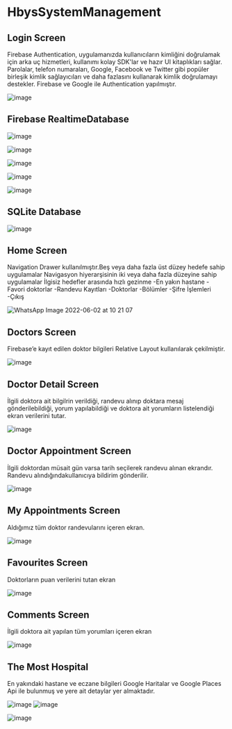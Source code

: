 # HbysSystemManagement

## Login Screen
Firebase Authentication, uygulamanızda kullanıcıların
kimliğini doğrulamak için arka uç hizmetleri,
kullanımı kolay SDK'lar ve hazır UI kitaplıkları sağlar.
Parolalar, telefon numaraları, Google, Facebook ve
Twitter gibi popüler birleşik kimlik sağlayıcıları
ve daha fazlasını kullanarak kimlik doğrulamayı destekler.
Firebase ve Google ile Authentication yapılmıştır.


![image](https://user-images.githubusercontent.com/46397935/168470560-f197cc42-3350-4ca9-9c11-185dde7bdd90.png)

## Firebase RealtimeDatabase

![image](https://user-images.githubusercontent.com/46397935/171577080-7a2aa49b-7ad9-4872-a357-36f4a1d96bd9.png)

![image](https://user-images.githubusercontent.com/46397935/171583575-d3a91fa8-60fc-4144-b267-2e2259864471.png)

![image](https://user-images.githubusercontent.com/46397935/171583740-f411b7f8-b044-43c0-a69c-b703f83b2227.png)

![image](https://user-images.githubusercontent.com/46397935/171584249-f5cb5415-4c28-4be3-b82f-7c5fc08e8c1c.png)

![image](https://user-images.githubusercontent.com/46397935/171585975-1789cbce-3519-4191-adad-9689d209607a.png)



## SQLite Database

![image](https://user-images.githubusercontent.com/46397935/171579739-d5de3da0-d5aa-49d9-8d28-14e271bb4d8b.png)

## Home Screen
Navigation Drawer kullanılmıştır.Beş veya daha
fazla üst düzey hedefe sahip uygulamalar
Navigasyon hiyerarşisinin iki veya daha 
fazla düzeyine sahip uygulamalar İlgisiz 
hedefler arasında hızlı gezinme
-En yakın hastane
-Favori doktorlar
-Randevu Kayıtları
-Doktorlar
-Bölümler
-Şifre İşlemleri
-Çıkış

![WhatsApp Image 2022-06-02 at 10 21 07](https://user-images.githubusercontent.com/46397935/171579005-1256c29e-ce03-46bd-bc3e-fbfb1885d231.jpeg)



## Doctors Screen
Firebase’e kayıt edilen doktor bilgileri
Relative Layout kullanılarak çekilmiştir.

![image](https://user-images.githubusercontent.com/46397935/168470596-f41c06c7-afd0-4a87-98d6-16c8a1f92715.png)

## Doctor Detail Screen
İlgili doktora ait bilgilrin verildiği,
randevu alınıp doktara mesaj gönderilebildiği,
yorum yapılabildiği ve doktora ait yorumların
listelendiği ekran verilerini tutar.

![image](https://user-images.githubusercontent.com/46397935/168470422-d206edd3-5c41-46d2-8b86-74e0ec76d932.png)

## Doctor Appointment Screen
İlgili doktordan müsait gün varsa
tarih seçilerek randevu alınan ekrandır.
Randevu alındığındakullanıcıya bildirim
gönderilir. 

![image](https://user-images.githubusercontent.com/46397935/168470447-1e469059-d430-400f-90f1-800466f73f47.png)

## My Appointments Screen
Aldığımız tüm doktor randevularını içeren ekran.

![image](https://user-images.githubusercontent.com/46397935/168470473-8efc3d54-cd91-436a-9b15-21a0cd60d410.png)

## Favourites Screen 
Doktorların puan verilerini tutan ekran

![image](https://user-images.githubusercontent.com/46397935/168470501-cbf7ed18-8a9c-4e60-8b6a-8ee002d1d859.png)

## Comments Screen
İlgili doktora ait yapılan tüm 
yorumları içeren ekran

![image](https://user-images.githubusercontent.com/46397935/168470523-981d44e7-dce8-4f34-80f2-c2dd6e458941.png)

## The Most Hospital
En yakındaki hastane ve eczane bilgileri
Google Haritalar ve Google Places Api
ile bulunmuş ve yere ait detaylar
yer almaktadır.

![image](https://user-images.githubusercontent.com/46397935/168687129-344e49e3-9192-4e8f-b71c-547cad95cb2d.png)
![image](https://user-images.githubusercontent.com/46397935/170821401-9beb2629-f80c-4cd0-8d38-53c8a9f46bc1.png)


![image](https://user-images.githubusercontent.com/46397935/168691144-6158ac31-bbe4-4ff2-9b22-cec77624e9c0.png)












